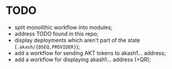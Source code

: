 # TODO

- split monolithic workflow into modules;
- address TODO found in this repo;
- display deployments which aren't part of the state (`.akash/{DSEQ,PROVIDER}`);
- add a workflow for sending AKT tokens to akash1... address;
- add a workflow for displaying akash1... address (+QR);
